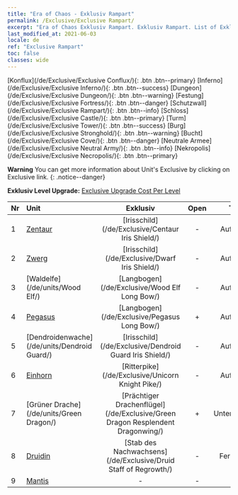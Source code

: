 ```yaml
---
title: "Era of Chaos - Exklusiv Rampart"
permalink: /Exclusive/Exclusive Rampart/
excerpt: "Era of Chaos Exklusiv Rampart. Exklusiv Rampart. List of Exklusiv Rampart in Era of Chaos"
last_modified_at: 2021-06-03
locale: de
ref: "Exclusive Rampart"
toc: false
classes: wide
---
```

 [Konflux](/de/Exclusive/Exclusive Conflux/){: .btn .btn--primary} [Inferno](/de/Exclusive/Exclusive Inferno/){: .btn .btn--success} [Dungeon](/de/Exclusive/Exclusive Dungeon/){: .btn .btn--warning} [Festung](/de/Exclusive/Exclusive Fortress/){: .btn .btn--danger} [Schutzwall](/de/Exclusive/Exclusive Rampart/){: .btn .btn--info} [Schloss](/de/Exclusive/Exclusive Castle/){: .btn .btn--primary} [Turm](/de/Exclusive/Exclusive Tower/){: .btn .btn--success} [Burg](/de/Exclusive/Exclusive Stronghold/){: .btn .btn--warning} [Bucht](/de/Exclusive/Exclusive Cove/){: .btn .btn--danger} [Neutrale Armee](/de/Exclusive/Exclusive Neutral Army/){: .btn .btn--info} [Nekropolis](/de/Exclusive/Exclusive Necropolis/){: .btn .btn--primary} 

**Warning** You can get more information about Unit's Exclusive by clicking on Exclusive link. 
{: .notice--danger}

 **Exklusiv Level Upgrade:** [Exclusive Upgrade Cost Per Level](/Exclusive/ExclusiveUpgradeCostPerLevel/)

  | Nr |         Unit        | Exklusiv | Open  |    Type   |  Item to Rank UP      |  Skin   |
  |:---|:--------------------|:-------------:|:-----:|:---------:|:---------------------:|:-------:|
  | 1  | [Zentaur](/de/units/Centaur/) | [Irisschild](/de/Exclusive/Centaur Iris Shield/) | - | Aufladung | [Irisschild-Token](/ItemsDE/con_913/) | - |
  | 2  | [Zwerg](/de/units/Dwarf/) | [Irisschild](/de/Exclusive/Dwarf Iris Shield/) | - | Aufladung | [Irisschild-Token](/ItemsDE/con_913/) | - |
  | 3  | [Waldelfe](/de/units/Wood Elf/) | [Langbogen](/de/Exclusive/Wood Elf Long Bow/) | - | Aufladung | [Langbogen-Token](/ItemsDE/con_914/) | - |
  | 4  | [Pegasus](/de/units/Pegasus/) | [Langbogen](/de/Exclusive/Pegasus Long Bow/) | + | Aufladung | [Langbogen-Token](/ItemsDE/con_914/) | - |
  | 5  | [Dendroidenwache](/de/units/Dendroid Guard/) | [Irisschild](/de/Exclusive/Dendroid Guard Iris Shield/) | - | Aufladung | [Irisschild-Token](/ItemsDE/con_913/) | - |
  | 6  | [Einhorn](/de/units/Unicorn/) | [Ritterpike](/de/Exclusive/Unicorn Knight Pike/) | - | Aufladung | [Ritterpike-Token](/ItemsDE/con_916/) | - |
  | 7  | [Grüner Drache](/de/units/Green Dragon/) | [Prächtiger Drachenflügel](/de/Exclusive/Green Dragon Resplendent Dragonwing/) | + | Unterstützung | [Prächtiger-Drachenflügel-Token](/ItemsDE/con_976/) | [Prächtiger-Drachenflügel-Spezialskin](/ItemsDE/con_644/) |
  | 8  | [Druidin](/de/units/Druid/) | [Stab des Nachwachsens](/de/Exclusive/Druid Staff of Regrowth/) | - | Fernkampf | [„Stab des Nachwachsens“-Token](/ItemsDE/con_977/) | [„Stab des Nachwachsens“-Spezialskin](/ItemsDE/con_645/) |
  | 9  | [Mantis](/de/units/Mantis/) | - | - | - | none | none |
